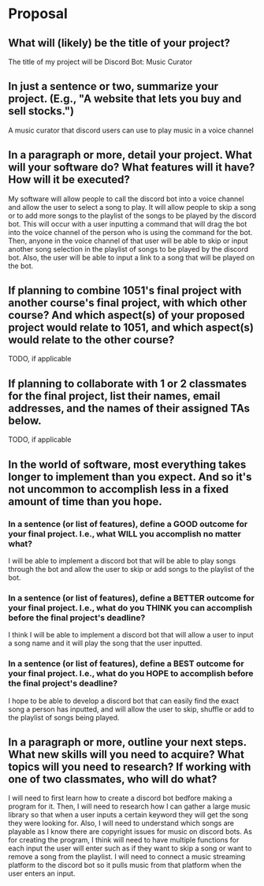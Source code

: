 # Proposal

## What will (likely) be the title of your project?

The title of my project will be Discord Bot: Music Curator


## In just a sentence or two, summarize your project. (E.g., "A website that lets you buy and sell stocks.")


A music curator that discord users can use to play music in a voice channel

## In a paragraph or more, detail your project. What will your software do? What features will it have? How will it be executed?


My software will allow people to call the discord bot into a voice channel and allow the user to select a song to play. It will allow people to skip a song or to add more songs to the playlist of the songs to be played by the discord bot. This will occur with a user inputting a command that will drag the bot into the voice channel of the person who is using the command for the bot. Then, anyone in the voice channel of that user will be able to skip or input another song selection in the playlist of songs to be played by the discord bot. Also, the user will be able to input a link to a song that will be played on the bot.

## If planning to combine 1051's final project with another course's final project, with which other course? And which aspect(s) of your proposed project would relate to 1051, and which aspect(s) would relate to the other course?

TODO, if applicable

## If planning to collaborate with 1 or 2 classmates for the final project, list their names, email addresses, and the names of their assigned TAs below.

TODO, if applicable

## In the world of software, most everything takes longer to implement than you expect. And so it's not uncommon to accomplish less in a fixed amount of time than you hope.

### In a sentence (or list of features), define a GOOD outcome for your final project. I.e., what WILL you accomplish no matter what?

I will be able to implement a discord bot that will be able to play songs through the bot and allow the user to skip or add songs to the playlist of the bot. 

### In a sentence (or list of features), define a BETTER outcome for your final project. I.e., what do you THINK you can accomplish before the final project's deadline?
I think I will be able to implement a discord bot that will allow a user to input a song name and it will play the song that the user inputted. 


### In a sentence (or list of features), define a BEST outcome for your final project. I.e., what do you HOPE to accomplish before the final project's deadline?

I hope to be able to develop a discord bot that can easily find the exact song a person has inputted, and will allow the user to skip, shuffle or add to the playlist of songs being played. 

## In a paragraph or more, outline your next steps. What new skills will you need to acquire? What topics will you need to research? If working with one of two classmates, who will do what?

I will need to first learn how to create a discord bot bedfore making a program for it. Then, I will need to research how I can gather a large music library so that when a user inputs a certain keyword they will get the song they were looking for. Also, I will need to understand which songs are playable as I know there are copyright issues for music on discord bots. As for creating the program, I think will need to have multiple functions for each input the user will enter such as if they want to skip a song or want to remove a song from the playlist. I will need to connect a music streaming platform to the discord bot so it pulls music from that platform when the user enters an input. 
